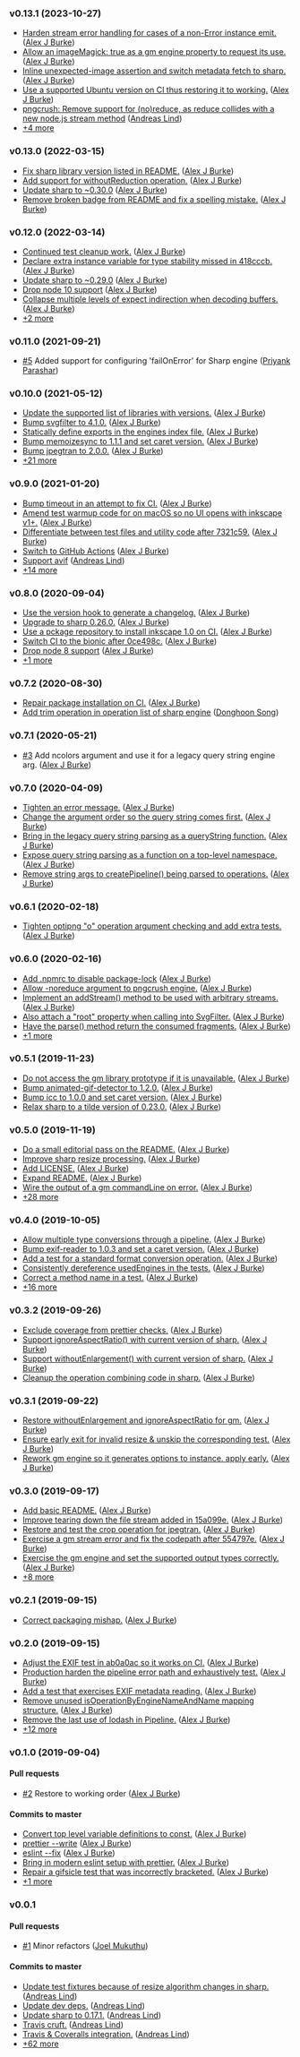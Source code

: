 ### v0.13.1 (2023-10-27)

- [Harden stream error handling for cases of a non-Error instance emit.](https://github.com/papandreou/impro/commit/fdb87a063798d06bb9a467d7ac7feb7985db8ef8) ([Alex J Burke](mailto:alex@alexjeffburke.com))
- [Allow an imageMagick: true as a gm engine property to request its use.](https://github.com/papandreou/impro/commit/d7245be026f8f8c5e2787beb605ae7ca463a720f) ([Alex J Burke](mailto:alex@alexjeffburke.com))
- [Inline unexpected-image assertion and switch metadata fetch to sharp.](https://github.com/papandreou/impro/commit/5a8b62c5e1b20a76291f4e165f1e9efc6192ec93) ([Alex J Burke](mailto:alex@alexjeffburke.com))
- [Use a supported Ubuntu version on CI thus restoring it to working.](https://github.com/papandreou/impro/commit/c4bcffaaf61697e174f1dea936203a62344a1304) ([Alex J Burke](mailto:alex@alexjeffburke.com))
- [pngcrush: Remove support for \(no\)reduce, as reduce collides with a new node.js stream method](https://github.com/papandreou/impro/commit/f525dac23a9bb46c195a67004cb163a3c78654eb) ([Andreas Lind](mailto:andreaslindpetersen@gmail.com))
- [+4 more](https://github.com/papandreou/impro/compare/v0.13.0...v0.13.1)

### v0.13.0 (2022-03-15)

- [Fix sharp library version listed in README.](https://github.com/papandreou/impro/commit/f3efe3b08b6da97431480449b8504b6973a8a772) ([Alex J Burke](mailto:alex@alexjeffburke.com))
- [Add support for withoutReduction operation.](https://github.com/papandreou/impro/commit/a48b366bf4c2c3c2c177f219143a828b546bb85b) ([Alex J Burke](mailto:alex@alexjeffburke.com))
- [Update sharp to ~0.30.0](https://github.com/papandreou/impro/commit/728a44c363c246fec41e1b438649bf013e46797e) ([Alex J Burke](mailto:alex@alexjeffburke.com))
- [Remove broken badge from README and fix a spelling mistake.](https://github.com/papandreou/impro/commit/fb3cc65e5bbe46c8d66686bd4d995afb63e872a6) ([Alex J Burke](mailto:alex@alexjeffburke.com))

### v0.12.0 (2022-03-14)

- [Continued test cleanup work.](https://github.com/papandreou/impro/commit/09ce6bc5793c136bbfa71eec6b8cdae619e87f8d) ([Alex J Burke](mailto:alex@alexjeffburke.com))
- [Declare extra instance variable for type stability missed in 418cccb.](https://github.com/papandreou/impro/commit/718eb91cc00388187d737f8a03adc8c0045ef7ae) ([Alex J Burke](mailto:alex@alexjeffburke.com))
- [Update sharp to ~0.29.0](https://github.com/papandreou/impro/commit/4507dbee679a06acec54fe8340f40fbb911ee81d) ([Alex J Burke](mailto:alex@alexjeffburke.com))
- [Drop node 10 support](https://github.com/papandreou/impro/commit/ceb5c8716e7670183ad63affcee9028f3529ad27) ([Alex J Burke](mailto:alex@alexjeffburke.com))
- [Collapse multiple levels of expect indirection when decoding buffers.](https://github.com/papandreou/impro/commit/2839d0b12c5cb9fa98dae20a27c371354f8f4450) ([Alex J Burke](mailto:alex@alexjeffburke.com))
- [+2 more](https://github.com/papandreou/impro/compare/v0.11.0...v0.12.0)

### v0.11.0 (2021-09-21)

- [#5](https://github.com/papandreou/impro/pull/5) Added support for configuring 'failOnError' for Sharp engine ([Priyank Parashar](mailto:paras20xx@gmail.com))

### v0.10.0 (2021-05-12)

- [Update the supported list of libraries with versions.](https://github.com/papandreou/impro/commit/a685fe5162a94496adcc53956b95c5cda262175a) ([Alex J Burke](mailto:alex@alexjeffburke.com))
- [Bump svgfilter to 4.1.0.](https://github.com/papandreou/impro/commit/a664793ddd38d2141a73ba7d6e42fffd7141d181) ([Alex J Burke](mailto:alex@alexjeffburke.com))
- [Statically define exports in the engines index file.](https://github.com/papandreou/impro/commit/2fb6b001f142342818a3d4ef69babbd5879fdcaa) ([Alex J Burke](mailto:alex@alexjeffburke.com))
- [Bump memoizesync to 1.1.1 and set caret version.](https://github.com/papandreou/impro/commit/7c09e7cde3b9aed7d0b0a0f8bc5d3b37bd93ff13) ([Alex J Burke](mailto:alex@alexjeffburke.com))
- [Bump jpegtran to 2.0.0.](https://github.com/papandreou/impro/commit/e625663633de21d41b5eed14d141c425bfaeac4e) ([Alex J Burke](mailto:alex@alexjeffburke.com))
- [+21 more](https://github.com/papandreou/impro/compare/v0.9.0...v0.10.0)

### v0.9.0 (2021-01-20)

- [Bump timeout in an attempt to fix CI.](https://github.com/papandreou/impro/commit/e8076bbca73ae3be34b21e35802160f92b319b41) ([Alex J Burke](mailto:alex@alexjeffburke.com))
- [Amend test warmup code for on macOS so no UI opens with inkscape v1+.](https://github.com/papandreou/impro/commit/7648b6c1cc82a18d7943b5af1e7993993f49f321) ([Alex J Burke](mailto:alex@alexjeffburke.com))
- [Differentiate between test files and utility code after 7321c59.](https://github.com/papandreou/impro/commit/babe47de22133d0546f8860d471209c3ef12fca3) ([Alex J Burke](mailto:alex@alexjeffburke.com))
- [Switch to GitHub Actions](https://github.com/papandreou/impro/commit/6aeac2580e4f0ebb51fb8d46ac96056581d94189) ([Alex J Burke](mailto:alex@alexjeffburke.com))
- [Support avif](https://github.com/papandreou/impro/commit/90e47f64df8a0cc95e6acc2686a835aa3ed0071f) ([Andreas Lind](mailto:andreaslindpetersen@gmail.com))
- [+14 more](https://github.com/papandreou/impro/compare/v0.8.0...v0.9.0)

### v0.8.0 (2020-09-04)

- [Use the version hook to generate a changelog.](https://github.com/papandreou/impro/commit/73dabb8a00344f8ca0ced4016a3fd5dbd1bb945f) ([Alex J Burke](mailto:alex@alexjeffburke.com))
- [Upgrade to sharp 0.26.0.](https://github.com/papandreou/impro/commit/bece84fa3ec6205661fae41414d65a1835a5717e) ([Alex J Burke](mailto:alex@alexjeffburke.com))
- [Use a pckage repository to install inkscape 1.0 on CI.](https://github.com/papandreou/impro/commit/90d7970513087433f66cd33ccf30facad9ef1d29) ([Alex J Burke](mailto:alex@alexjeffburke.com))
- [Switch CI to the bionic after 0ce498c.](https://github.com/papandreou/impro/commit/3337f55c659771ca69781fb9afeecc4ee524a54f) ([Alex J Burke](mailto:alex@alexjeffburke.com))
- [Drop node 8 support](https://github.com/papandreou/impro/commit/8a79b49ad547dc4f4a7d4982824b5ea2b8b4854e) ([Alex J Burke](mailto:alex@alexjeffburke.com))
- [+1 more](https://github.com/papandreou/impro/compare/v0.7.2...v0.8.0)

### v0.7.2 (2020-08-30)

- [Repair package installation on CI.](https://github.com/papandreou/impro/commit/19378af5ab5b56794650e91311c1931ddc265ef6) ([Alex J Burke](mailto:alex@alexjeffburke.com))
- [Add trim operation in operation list of sharp engine](https://github.com/papandreou/impro/commit/af2aa36beb8c26317b7c9007dc22b68776f81896) ([Donghoon Song](mailto:thdehdgns@gmail.com))

### v0.7.1 (2020-05-21)

- [#3](https://github.com/papandreou/impro/pull/3) Add ncolors argument and use it for a legacy query string engine arg. ([Alex J Burke](mailto:alex@alexjeffburke.com))

### v0.7.0 (2020-04-09)

- [Tighten an error message.](https://github.com/papandreou/impro/commit/de3503b01f82bafa21edbe4e772052f81f1737c0) ([Alex J Burke](mailto:alex@alexjeffburke.com))
- [Change the argument order so the query string comes first.](https://github.com/papandreou/impro/commit/c0e050843e0d3b9ed42c94f84d0f11a6ea99c63e) ([Alex J Burke](mailto:alex@alexjeffburke.com))
- [Bring in the legacy query string parsing as a queryString function.](https://github.com/papandreou/impro/commit/8b445555249bbf8134a595cbae4c037bb92bd8da) ([Alex J Burke](mailto:alex@alexjeffburke.com))
- [Expose query string parsing as a function on a top-level namespace.](https://github.com/papandreou/impro/commit/56cc875e4b4dba39bac4b64ef4cf3d068817fd59) ([Alex J Burke](mailto:alex@alexjeffburke.com))
- [Remove string args to createPipeline\(\) being parsed to operations.](https://github.com/papandreou/impro/commit/fdce94324c678d176469390c5c788bf3f3c4832a) ([Alex J Burke](mailto:alex@alexjeffburke.com))

### v0.6.1 (2020-02-18)

- [Tighten optipng "o" operation argument checking and add extra tests.](https://github.com/papandreou/impro/commit/2e8505eb88f9496e6c32aff3cdf74fc4a7a13cd3) ([Alex J Burke](mailto:alex@alexjeffburke.com))

### v0.6.0 (2020-02-16)

- [Add .npmrc to disable package-lock](https://github.com/papandreou/impro/commit/807ed5011d8da7b72e5818b187aa56adf852488f) ([Alex J Burke](mailto:alex@alexjeffburke.com))
- [Allow -noreduce argument to pngcrush engine.](https://github.com/papandreou/impro/commit/16f863875cf6697a75ab1bdc861cbc3bdf84ef1f) ([Alex J Burke](mailto:alex@alexjeffburke.com))
- [Implement an addStream\(\) method to be used with arbitrary streams.](https://github.com/papandreou/impro/commit/ab9572884980e03b68c9fcd3e285c1e5362e2456) ([Alex J Burke](mailto:alex@alexjeffburke.com))
- [Also attach a "root" property when calling into SvgFilter.](https://github.com/papandreou/impro/commit/a51c0ca122780a3d6342db9898689cc04a6af7e7) ([Alex J Burke](mailto:alex@alexjeffburke.com))
- [Have the parse\(\) method return the consumed fragments.](https://github.com/papandreou/impro/commit/b76c52331426b5308b7e10c61a1c4bb4bfce8881) ([Alex J Burke](mailto:alex@alexjeffburke.com))
- [+1 more](https://github.com/papandreou/impro/compare/v0.5.1...v0.6.0)

### v0.5.1 (2019-11-23)

- [Do not access the gm library prototype if it is unavailable.](https://github.com/papandreou/impro/commit/dfe5dd539680c304a00e37f3ad0cb086d21d1d4f) ([Alex J Burke](mailto:alex@alexjeffburke.com))
- [Bump animated-gif-detector to 1.2.0.](https://github.com/papandreou/impro/commit/0a52e7d27949cfe895095217ed1ef5ab546d2c6a) ([Alex J Burke](mailto:alex@alexjeffburke.com))
- [Bump icc to 1.0.0 and set caret version.](https://github.com/papandreou/impro/commit/8fc1ffbeed6a6e37cd2537ff41abfec65dc3fd62) ([Alex J Burke](mailto:alex@alexjeffburke.com))
- [Relax sharp to a tilde version of 0.23.0.](https://github.com/papandreou/impro/commit/17ca9d1a95ffca4ca1fbcc20ec320fb14e5321ba) ([Alex J Burke](mailto:alex@alexjeffburke.com))

### v0.5.0 (2019-11-19)

- [Do a small editorial pass on the README.](https://github.com/papandreou/impro/commit/6a57cb1b748ade835e78a2703e65d60478e41f4e) ([Alex J Burke](mailto:alex@alexjeffburke.com))
- [Improve sharp resize processing.](https://github.com/papandreou/impro/commit/86d1ceac4135af109953da567f6a870d568d7e62) ([Alex J Burke](mailto:alex@alexjeffburke.com))
- [Add LICENSE.](https://github.com/papandreou/impro/commit/1af5b3b1045b39dae0d327aac7981d29e2c26df9) ([Alex J Burke](mailto:alex@alexjeffburke.com))
- [Expand README.](https://github.com/papandreou/impro/commit/47ac02dab06c966049f462628203ce32d3aa865e) ([Alex J Burke](mailto:alex@alexjeffburke.com))
- [Wire the output of a gm commandLine on error.](https://github.com/papandreou/impro/commit/a9b771002b90cfefea127271371d2fc5ab97a246) ([Alex J Burke](mailto:alex@alexjeffburke.com))
- [+28 more](https://github.com/papandreou/impro/compare/v0.4.0...v0.5.0)

### v0.4.0 (2019-10-05)

- [Allow multiple type conversions through a pipeline.](https://github.com/papandreou/impro/commit/edcc7cbf6c7009415de3e322dcbeeb881f520d0a) ([Alex J Burke](mailto:alex@alexjeffburke.com))
- [Bump exif-reader to 1.0.3 and set a caret version.](https://github.com/papandreou/impro/commit/9622391cd640965926f99b1866bc9408f900d7b1) ([Alex J Burke](mailto:alex@alexjeffburke.com))
- [Add a test for a standard format conversion operation.](https://github.com/papandreou/impro/commit/59ce44230b0df001fe8b33cb949713681298706c) ([Alex J Burke](mailto:alex@alexjeffburke.com))
- [Consistently dereference usedEngines in the tests.](https://github.com/papandreou/impro/commit/4d7f9b332c79d49cc17d8b27cbac8e79ac442488) ([Alex J Burke](mailto:alex@alexjeffburke.com))
- [Correct a method name in a test.](https://github.com/papandreou/impro/commit/1911a27be704e8f6234806f522e5f750844568d5) ([Alex J Burke](mailto:alex@alexjeffburke.com))
- [+16 more](https://github.com/papandreou/impro/compare/v0.3.2...v0.4.0)

### v0.3.2 (2019-09-26)

- [Exclude coverage from prettier checks.](https://github.com/papandreou/impro/commit/a12feaa233f094ff8f1f70a00633dfcd2b47435b) ([Alex J Burke](mailto:alex@alexjeffburke.com))
- [Support ignoreAspectRatio\(\) with current version of sharp.](https://github.com/papandreou/impro/commit/b7de6675aac3b5442c41df825be132f4b04ae1af) ([Alex J Burke](mailto:alex@alexjeffburke.com))
- [Support withoutEnlargement\(\) with current version of sharp.](https://github.com/papandreou/impro/commit/65562131d84f9f544c6bd4cc931ef480a777290f) ([Alex J Burke](mailto:alex@alexjeffburke.com))
- [Cleanup the operation combining code in sharp.](https://github.com/papandreou/impro/commit/878b84fa013f274311112adff5d36fae88132843) ([Alex J Burke](mailto:alex@alexjeffburke.com))

### v0.3.1 (2019-09-22)

- [Restore withoutEnlargement and ignoreAspectRatio for gm.](https://github.com/papandreou/impro/commit/9fbdb7e561f22ea3c111f1e5eb9ac69421aaf91a) ([Alex J Burke](mailto:alex@alexjeffburke.com))
- [Ensure early exit for invalid resize & unskip the corresponding test.](https://github.com/papandreou/impro/commit/2dca2eb3b049e0c7021c6ce1b082e00fadbb1ca1) ([Alex J Burke](mailto:alex@alexjeffburke.com))
- [Rework gm engine so it generates options to instance. apply early.](https://github.com/papandreou/impro/commit/3f5f309e3665ebcc0fac96a68651b7a87389aab5) ([Alex J Burke](mailto:alex@alexjeffburke.com))

### v0.3.0 (2019-09-17)

- [Add basic README.](https://github.com/papandreou/impro/commit/77b2925676faa5593f4ae7bbb3232210ea0e544e) ([Alex J Burke](mailto:alex@alexjeffburke.com))
- [Improve tearing down the file stream added in 15a099e.](https://github.com/papandreou/impro/commit/c84ef12bab52933be15f2758888fd462cc6ae00a) ([Alex J Burke](mailto:alex@alexjeffburke.com))
- [Restore and test the crop operation for jpegtran.](https://github.com/papandreou/impro/commit/a3dbefb8c67eed9b44003a1646d7a35c01d93dd6) ([Alex J Burke](mailto:alex@alexjeffburke.com))
- [Exercise a gm stream error and fix the codepath after 554797e.](https://github.com/papandreou/impro/commit/eead1c174dfed1aecb31ebbc1cb34085b365ff45) ([Alex J Burke](mailto:alex@alexjeffburke.com))
- [Exercise the gm engine and set the supported output types correctly.](https://github.com/papandreou/impro/commit/beec45661044387db4860a6d725b8f8e049b1265) ([Alex J Burke](mailto:alex@alexjeffburke.com))
- [+8 more](https://github.com/papandreou/impro/compare/v0.2.1...v0.3.0)

### v0.2.1 (2019-09-15)

- [Correct packaging mishap.](https://github.com/papandreou/impro/commit/933c824ec40febe2b6c651c58e8e88892ac8af05) ([Alex J Burke](mailto:alex@alexjeffburke.com))

### v0.2.0 (2019-09-15)

- [Adjust the EXIF test in ab0a0ac so it works on CI.](https://github.com/papandreou/impro/commit/b8a9da1c18f5d4dd158c972a48d6b30e77a9169c) ([Alex J Burke](mailto:alex@alexjeffburke.com))
- [Production harden the pipeline error path and exhaustively test.](https://github.com/papandreou/impro/commit/554797e0b4995908b993c40e10cd3f3ff8645190) ([Alex J Burke](mailto:alex@alexjeffburke.com))
- [Add a test that exercises EXIF metadata reading.](https://github.com/papandreou/impro/commit/ab0a0ac3f43c85661e44260265710d908d64c0f1) ([Alex J Burke](mailto:alex@alexjeffburke.com))
- [Remove unused isOperationByEngineNameAndName mapping structure.](https://github.com/papandreou/impro/commit/784c33008079aa3a641830d29c29be5cca5dd718) ([Alex J Burke](mailto:alex@alexjeffburke.com))
- [Remove the last use of lodash in Pipeline.](https://github.com/papandreou/impro/commit/a254944ddce017c9f37259688371b26f86500fd1) ([Alex J Burke](mailto:alex@alexjeffburke.com))
- [+12 more](https://github.com/papandreou/impro/compare/v0.1.0...v0.2.0)

### v0.1.0 (2019-09-04)

#### Pull requests

- [#2](https://github.com/papandreou/impro/pull/2) Restore to working order ([Alex J Burke](mailto:alex@alexjeffburke.com))

#### Commits to master

- [Convert top level variable definitions to const.](https://github.com/papandreou/impro/commit/3922eef638214d08cecfd9a9889d00c8e191e7da) ([Alex J Burke](mailto:alex@alexjeffburke.com))
- [prettier --write](https://github.com/papandreou/impro/commit/e9b8070f58631e48371068d26197af71a938fb7f) ([Alex J Burke](mailto:alex@alexjeffburke.com))
- [eslint --fix](https://github.com/papandreou/impro/commit/3ddddb4240e8e8962e18479311b10c21a31a8a37) ([Alex J Burke](mailto:alex@alexjeffburke.com))
- [Bring in modern eslint setup with prettier.](https://github.com/papandreou/impro/commit/a809e638ccf37a5583f299671e67b70c5c50dc76) ([Alex J Burke](mailto:alex@alexjeffburke.com))
- [Repair a gifsicle test that was incorrectly bracketed.](https://github.com/papandreou/impro/commit/d4f62a82600a31d931549b5b540855fb5f6854d5) ([Alex J Burke](mailto:alex@alexjeffburke.com))
- [+1 more](https://github.com/papandreou/impro/compare/v0.0.1...v0.1.0)

### v0.0.1
#### Pull requests

- [#1](https://github.com/papandreou/impro/pull/1) Minor refactors ([Joel Mukuthu](mailto:jmu@one.com))

#### Commits to master

- [Update test fixtures because of resize algorithm changes in sharp.](https://github.com/papandreou/impro/commit/67c31e10e091b6c8d9b8015e82e0fca9e5f9d290) ([Andreas Lind](mailto:andreas@one.com))
- [Update dev deps.](https://github.com/papandreou/impro/commit/a8db46466ccbfefeb79cd19d37032cab0247578c) ([Andreas Lind](mailto:andreas@one.com))
- [Update sharp to 0.17.1.](https://github.com/papandreou/impro/commit/3c1013e5f804ca3d42c1571b17a201b6931c268c) ([Andreas Lind](mailto:andreas@one.com))
- [Travis cruft.](https://github.com/papandreou/impro/commit/35130239947e0de5f25cf9d0ac44ae061f04dbcf) ([Andreas Lind](mailto:andreas@one.com))
- [Travis & Coveralls integration.](https://github.com/papandreou/impro/commit/91062b3544d0b9d1224c4be9b2e704096cc83cb4) ([Andreas Lind](mailto:andreas@one.com))
- [+62 more](https://github.com/papandreou/impro/compare/67c31e10e091b6c8d9b8015e82e0fca9e5f9d290%5E...v0.0.1)

